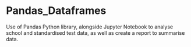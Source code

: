 # Pandas_Dataframes
Use of Pandas Python library, alongside Jupyter Notebook to analyse school and standardised test data, as well as create a report to summarise data.

